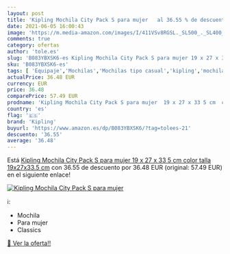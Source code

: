 ```yaml
---
layout: post
title: 'Kipling Mochila City Pack S para mujer   al 36.55 % de descuento'
date: 2021-06-05 16:00:43
image: 'https://m.media-amazon.com/images/I/411VSv8RGSL._SL500_._SL400_.jpg'
comments: true
category: ofertas
author: 'tole.es'
slug: 'B083YBXSK6-es Kipling Mochila City Pack S para mujer 19 x 27 x 33 5 cm...'
sku: 'B083YBXSK6-es'
tags: [ 'Equipaje','Mochilas','Mochilas tipo casual','kipling','mochila', ]
actualPrice: 36.48 EUR
currency: EUR
price: 36.48
comparePrice: 57.49 EUR
prodname: 'Kipling Mochila City Pack S para mujer  19 x 27 x 33 5 cm  color  talla 19x27x33.5 cm'
country: 'es'
flag: '🇪🇸'
brand: 'Kipling'
buyurl: 'https://www.amazon.es/dp/B083YBXSK6/?tag=tolees-21'
descuento: '36.55'
average: '36.48'
---
```


Está [Kipling Mochila City Pack S para mujer  19 x 27 x 33 5 cm  color  talla 19x27x33.5 cm](https://www.amazon.es/dp/B083YBXSK6/?tag=tolees-21) con 36.55 de descuento por 36.48 EUR (original: 57.49 EUR) en el siguiente enlace!

[![Kipling Mochila City Pack S para mujer  ](https://m.media-amazon.com/images/I/411VSv8RGSL._SL500_._SL400_.jpg)](https://www.amazon.es/dp/B083YBXSK6/?tag=tolees-21)

ℹ️:

- Mochila
- Para mujer
- Classics

[🛒 Ver la oferta!!](https://www.amazon.es/dp/B083YBXSK6/?tag=tolees-21)
